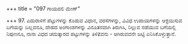 +++
title = "097 ಗಾಯದಲಿ ಮೇಣ್"

+++
97. ಎದುರಾಳಿಗೆ ಪೆಟ್ಟುಗಳನ್ನು ಕೊಡುವ ವಿಧಾನ, ವರಸೆಗಳನ್ನು, ವಿವಿಧ ಉಪಾಯಗಳನ್ನು ಆಶ್ರಯಿಸುವ ಬಗೆಯನ್ನು ಬಲ್ಲವನೂ, ದೇಹದ ಅಂಗಾಂಶಗಳನ್ನು ವಿನೂತನವಾಗಿ ತಿರುಗಿಸಿ, ನಿಲ್ಲುವ ನಡೆಯುವ ಬಗೆಯಲ್ಲಿ ನಿಪುಣನೂ, ನಾನಾ ವಿಧದ ಚಮತ್ಕಾರದ ಪಟ್ಟುಗಳನ್ನು ತಿಳಿzವನು - ಆಗಿರುವವನೇ ಜಟ್ಟಿ ಎನಿಸಿಕೊಳ್ಳುತ್ತಾನೆ.